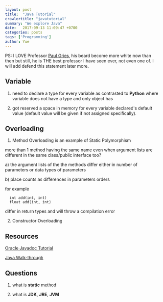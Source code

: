 ```yaml
---
layout: post
title:  "Java Tutorial"
crawlertitle: "javatutorial"
summary: "We explore Java"
date:   2017-09-13 11:09:47 +0700
categories: posts
tags: ['Programming']
author: Yue
---
```


PS: I LOVE Professor [Paul Gries](http://www.cs.toronto.edu/~pgries/), his beard become more white now than then but still, he is THE best professor I have seen ever, not even one of. I will add defend this statement later more.

Variable
---
1. need to declare a type for every variable as contrasted to **Python** where variable does not have a type and only object has

2. got reserved a space in memory for every variable declared's default value (default value will be given if not assigned specifically).

Overloading
---
1. Method Overloading is an example of Static Polymorphism

more than 1 method having the same name even when argument lists are different in the same class/public interface too?

a) the argument lists of the the methods differ either in number of parameters or data types of parameters

b) place counts as differences in parameters orders 

for example

      int add(int, int)
      float add(int, int)
differ in return types and will throw a compilation error

2. Constructor Overloading

Resources
---
[Oracle Javadoc Tutorial](http://docs.oracle.com/javase/tutorial/java/TOC.html)

[Java Walk-through](https://www.sololearn.com/Course/Java)

Questions
---

1. what is **static** method

2. what is **JDK**, **JRE**, **JVM**

